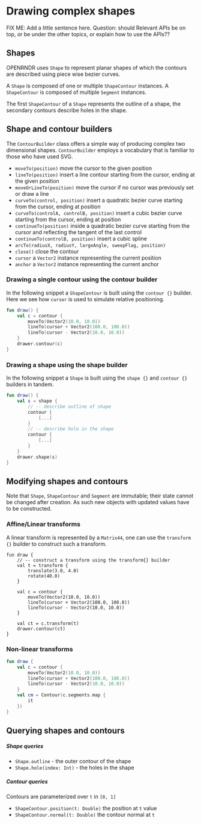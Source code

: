 # Drawing complex shapes #

FIX ME: Add a little sentence here. Question: should Relevant APIs be on top, or be under the other topics, or explain how to use the APIs??

## Shapes

OPENRNDR uses `Shape` to represent planar shapes of which the contours are described using piece wise bezier curves.

A `Shape` is composed of one or multiple `ShapeContour` instances. A `ShapeContour` is composed of multiple `Segment` instances.

The first `ShapeContour` of a  `Shape` represents the outline of a shape, the secondary contours describe holes in the shape.

## Shape and contour builders ##

The `ContourBuilder` class offers a simple way of producing complex two dimensional shapes. `ContourBuilder` employs a vocabulary that is familiar to those who have used SVG.

* `moveTo(position)` move the cursor to the given position
* `lineTo(position)` insert a line contour starting from the cursor, ending at the given position
* `moveOrLineTo(position)` move the cursor if no cursor was previously set or draw a line
* `curveTo(control, position)` insert a quadratic bezier curve starting from the cursor, ending at position
* `curveTo(controlA, controlB, position)` insert a cubic bezier curve starting from the cursor, ending at position
* `continueTo(position)` inside a quadratic bezier curve starting from the cursor and reflecting the tangent of the last control
* `continueTo(controlB, position)` insert a cubic spline
* `arcTo(radiusX, radiusY, largeAngle, sweepFlag, position)`
* `close()` close the contour
* `cursor` a `Vector2` instance representing the current position
* `anchor` a `Vector2` instance representing the current anchor

### Drawing a single contour using the contour builder

In the following snippet a `ShapeContour` is built using the `contour {}` builder. Here we see how `cursor` is used to simulate relative positioning.

```kotlin
fun draw() {
    val c = contour {
        moveTo(Vector2(10.0, 10.0))
        lineTo(cursor + Vector2(100.0, 100.0))
        lineTo(cursor - Vector2(10.0, 10.0))
    }
    drawer.contour(c)
}
```

### Drawing a shape using the shape builder

In the following snippet a `Shape` is built using the `shape {}` and `contour {}` builders in tandem.

```kotlin
fun draw() {
    val s = shape {
        // -- describe outline of shape
        contour {
            [...]
        }
        // -- describe hole in the shape
        contour {
            [...]
        }
    }
    drawer.shape(s)
}
```

## Modifying shapes and contours

Note that `Shape`, `ShapeContour` and `Segment` are immutable; their state cannot be changed after creation. As such new objects with updated values have to be constructed.

### Affine/Linear transforms

A linear transform is represented by a `Matrix44`, one can use the `transform {}` builder to construct such a transform.

```
fun draw {
    // -- construct a transform using the transform{} builder
    val t = transform {
        translate(3.0, 4.0)
        rotate(40.0)
    }

    val c = contour {
        moveTo(Vector2(10.0, 10.0))
        lineTo(cursor + Vector2(100.0, 100.0))
        lineTo(cursor - Vector2(10.0, 10.0))
    }

    val ct = c.transform(t)
    drawer.contour(ct)
}
```

### Non-linear transforms

```kotlin
fun draw {
    val c = contour {
        moveTo(Vector2(10.0, 10.0))
        lineTo(cursor + Vector2(100.0, 100.0))
        lineTo(cursor - Vector2(10.0, 10.0))
    }
    val cm = Contour(c.segments.map {
        it
    })
}
```

## Querying shapes and contours


##### Shape queries
 * `Shape.outline` - the outer contour of the shape
 * `Shape.hole(index: Int)` - the holes in the shape

##### Contour queries
Contours are parameterized over `t` in `[0, 1]`
 * `ShapeContour.position(t: Double)` the position at `t` value
 * `ShapeContour.normal(t: Double)` the contour normal at `t`